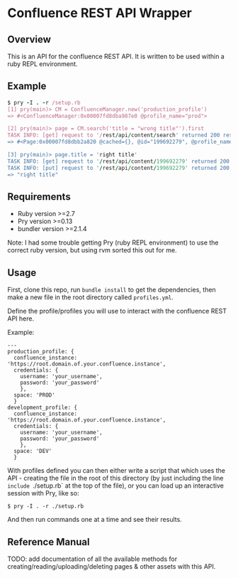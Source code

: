 # Confluence REST API Wrapper

## Overview
This is an API for the confluence REST API. It is written to be used within a ruby REPL environment.

## Example

```ruby
$ pry -I . -r /setup.rb
[1] pry(main)> CM = ConfluenceManager.new('production_profile')
=> #<ConfluenceManager:0x00007fd8dba987e0 @profile_name="prod">

[2] pry(main)> page = CM.search('title = "wrong title"').first
TASK INFO: [get] request to '/rest/api/content/search' returned 200 response code.
=> #<Page:0x00007fd8dbb2a820 @cached={}, @id="199692279", @profile_name="prod", @title="bad title">

[3] pry(main)> page.title = 'right title'
TASK INFO: [get] request to '/rest/api/content/199692279' returned 200 response code.
TASK INFO: [put] request to '/rest/api/content/199692279' returned 200 response code.
=> "right title"
```

## Requirements
* Ruby version >=2.7
* Pry version >=0.13
* bundler version >=2.1.4

Note: I had some trouble getting Pry (ruby REPL environment) to use the correct ruby version, but using rvm sorted this out for me.

## Usage
First, clone this repo, run `bundle install` to get the dependencies, then make a new file in the root directory called `profiles.yml`.

Define the profile/profiles you will use to interact with the confluence REST API here.

Example:
```
---
production_profile: {
  confluence_instance: 'https://root.domain.of.your.confluence.instance',
  credentials: {
    username: 'your_username',
    password: 'your_password'
    },
  space: 'PROD'
  }
development_profile: {
  confluence_instance: 'https://root.domain.of.your.confluence.instance',
  credentials: {
    username: 'your_username',
    password: 'your_password'
    },
  space: 'DEV'
  }
```

With profiles defined you can then either write a script that which uses the API - creating the file in the root of this directory (by just including the line `include `./setup.rb` at the top of the file), or you can load up an interactive session with Pry, like so:

```
$ pry -I . -r ./setup.rb
```

And then run commands one at a time and see their results.

## Reference Manual

TODO: add documentation of all the available methods for creating/reading/uploading/deleting pages & other assets with this API.
